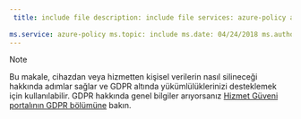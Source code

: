 ```yaml
---
 title: include file description: include file services: azure-policy author: eross-msft
 
ms.service: azure-policy ms.topic: include ms.date: 04/24/2018 ms.author: lizross ms.custom: include file
---
```


>[!Note] 
> Bu makale, cihazdan veya hizmetten kişisel verilerin nasıl silineceği hakkında adımlar sağlar ve GDPR altında yükümlülüklerinizi desteklemek için kullanılabilir. GDPR hakkında genel bilgiler arıyorsanız [Hizmet Güveni portalının GDPR bölümüne](https://servicetrust.microsoft.com/ViewPage/GDPRGetStarted) bakın.